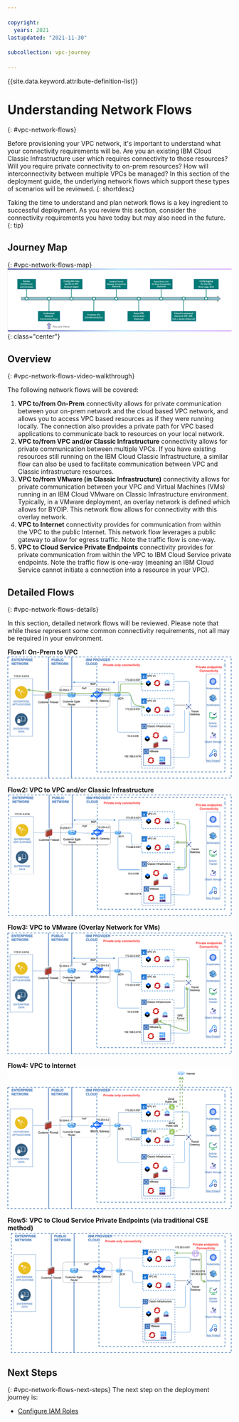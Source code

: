 ```yaml
---

copyright:
  years: 2021
lastupdated: "2021-11-30"

subcollection: vpc-journey

---
```


{{site.data.keyword.attribute-definition-list}}

# Understanding Network Flows
{: #vpc-network-flows}

Before provisioning your VPC network, it's important to understand what your connectivity requirements will be. Are you an existing IBM Cloud Classic Infrastructure user which requires connectivity to those resources? Will you require private connectivity to on-prem resources? How will interconnectivity between multiple VPCs be managed?  In this section of the deployment guide, the underlying network flows which support these types of scenarios will be reviewed.
{: shortdesc}

Taking the time to understand and plan network flows is a key ingredient to successful deployment. As you review this section, consider the connectivity requirements you have today but may also need in the future.
{: tip}

## Journey Map
{: #vpc-network-flows-map}
![Architecture](images/network-flows/journey-map.png){: class="center"}



## Overview

{: #vpc-network-flows-video-walkthrough}

The following network flows will be covered:

1. **VPC to/from On-Prem** connectivity allows for private communication between your on-prem network and the cloud based VPC network, and allows you to access VPC based resources as if they were running locally. The connection also provides a private path for VPC based applications to communicate back to resources on your local network.
2. **VPC to/from VPC and/or Classic Infrastructure** connectivity allows for private communication between multiple VPCs. If you have existing resources still running on the IBM Cloud Classic Infrastructure, a similar flow can also be used to facilitate communication between VPC and Classic infrastructure resources. 
3. **VPC to/from VMware (in Classic Infrastructure)** connectivity allows for private communication between your VPC and Virtual Machines (VMs) running in an IBM Cloud VMware on Classic Infrastructure environment. Typically, in a VMware deployment, an overlay network is defined which allows for BYOIP. This network flow allows for connectivity with this overlay network.
4. **VPC to Internet** connectivity provides for communication from within the VPC to the public Internet.  This network flow leverages a public gateway to allow for egress traffic. Note the traffic flow is one-way.
5. **VPC to Cloud Service Private Endpoints** connectivity provides for private communication from within the VPC to IBM Cloud Service private endpoints. Note the traffic flow is one-way (meaning an IBM Cloud Service cannot initiate a connection into a resource in your VPC).




## Detailed Flows
{: #vpc-network-flows-details}


In this section, detailed network flows will be reviewed. Please note that while these represent some common connectivity requirements, not all may be required in your environment. 



**Flow1: On-Prem to VPC**
![Flow1](images/network-flows/onprem-to-vpc.png)



**Flow2: VPC to VPC and/or Classic Infrastructure**
![Flow2](images/network-flows/vpc-to-vpc.png)





**Flow3: VPC to VMware (Overlay Network for VMs)**
![Flow3](images/network-flows/vpc-to-vmware.png)





**Flow4: VPC to Internet**
![Flow4](images/network-flows/vpc-to-internet.png)





**Flow5: VPC to Cloud Service Private Endpoints (via traditional CSE method)**
![Flow5](images/network-flows/vpc-to-cse.png)



## Next Steps

{: #vpc-network-flows-next-steps}
The next step on the deployment journey is:
* [Configure IAM Roles](/docs/vpc-journey?topic=vpc-journey-vpc-iam-roles)
